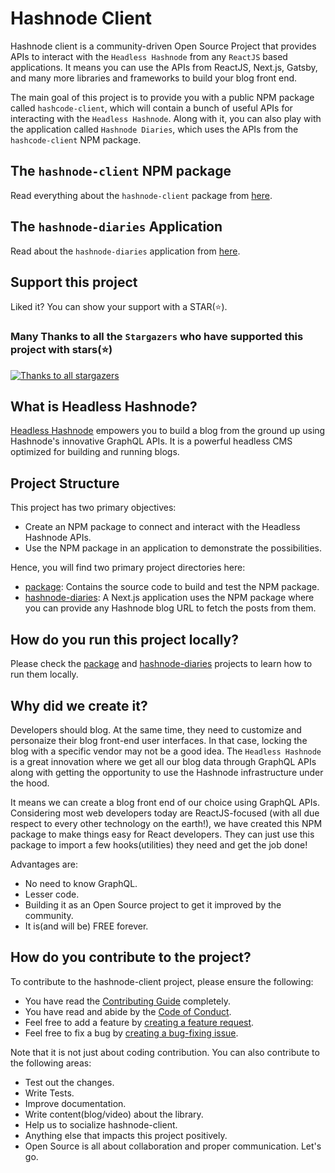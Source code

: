 # Hashnode Client

Hashnode client is a community-driven Open Source Project that provides APIs to interact with the `Headless Hashnode` from any `ReactJS` based applications. It means you can use the APIs from ReactJS, Next.js, Gatsby, and many more libraries and frameworks to build your blog front end.

The main goal of this project is to provide you with a public NPM package called `hashcode-client`, which will contain a bunch of useful APIs for interacting with the `Headless Hashnode`. Along with it, you can also play with the application called `Hashnode Diaries`, which uses the APIs from the `hashcode-client` NPM package.

## The `hashnode-client` NPM package
Read everything about the `hashnode-client` package from [here](./package/readme.md).

## The `hashnode-diaries` Application
Read about the `hashnode-diaries` application from [here](./hashnode-diaries/README.md).

## Support this project
Liked it? You can show your support with a STAR(⭐).

### Many Thanks to all the `Stargazers` who have supported this project with stars(⭐)

[![Thanks to all stargazers](https://git-lister.onrender.com/api/stars/CreoWis/hashnode-client?limit=15)](https://github.com/CreoWis/hashnode-client/stargazers)

## What is Headless Hashnode?
[Headless Hashnode](https://hashnode.com/headless) empowers you to build a blog from the ground up using Hashnode's innovative GraphQL APIs. It is a powerful headless CMS optimized for building and running blogs.

## Project Structure
This project has two primary objectives:
- Create an NPM package to connect and interact with the Headless Hashnode APIs.
- Use the NPM package in an application to demonstrate the possibilities.

Hence, you will find two primary project directories here:
- [package](./package/): Contains the source code to build and test the NPM package.
- [hashnode-diaries](./hashnode-diaries/): A Next.js application uses the NPM package where you can provide any Hashnode blog URL to fetch the posts from them.

## How do you run this project locally?
Please check the [package](./package/readme.md) and [hashnode-diaries](./hashnode-diaries/README.md) projects to learn how to run them locally.

## Why did we create it?
Developers should blog. At the same time, they need to customize and personaize their blog front-end user interfaces. In that case, locking the blog with a specific vendor may not be a good idea. The `Headless Hashnode` is a great innovation where we get all our blog data through GraphQL APIs along with getting the opportunity to use the Hashnode infrastructure under the hood.

It means we can create a blog front end of our choice using GraphQL APIs. Considering most web developers today are ReactJS-focused (with all due respect to every other technology on the earth!), we have created this NPM package to make things easy for React developers. They can just use this package to import a few hooks(utilities) they need and get the job done!

Advantages are:
- No need to know GraphQL.
- Lesser code.
- Building it as an Open Source project to get it improved by the community.
- It is(and will be) FREE forever.

## How do you contribute to the project?
To contribute to the hashnode-client project, please ensure the following:

- You have read the [Contributing Guide](https://github.com/CreoWis/hashnode-client/blob/main/CONTRIBUTING.md) completely.
- You have read and abide by the [Code of Conduct](https://github.com/CreoWis/hashnode-client/blob/main/CODE_OF_CONDUCT.md).
- Feel free to add a feature by [creating a feature request](https://github.com/CreoWis/hashnode-client/issues/new/choose).
- Feel free to fix a bug by [creating a bug-fixing issue](https://github.com/CreoWis/hashnode-client/issues/new/choose).

Note that it is not just about coding contribution. You can also contribute to the following areas:

- Test out the changes.
- Write Tests.
- Improve documentation.
- Write content(blog/video) about the library.
- Help us to socialize hashnode-client.
- Anything else that impacts this project positively.
- Open Source is all about collaboration and proper communication. Let's go.

